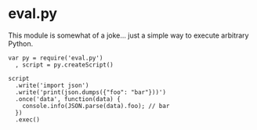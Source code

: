 # eval.py

This module is somewhat of a joke... just a simple way to execute arbitrary Python.

    var py = require('eval.py')
      , script = py.createScript()
    
    script
      .write('import json')
      .write('print(json.dumps({"foo": "bar"}))')
      .once('data', function(data) {
        console.info(JSON.parse(data).foo); // bar
      })
      .exec()
